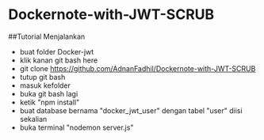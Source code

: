 # Dockernote-with-JWT-SCRUB

##Tutorial Menjalankan
- buat folder Docker-jwt
- klik kanan git bash here
- git clone https://github.com/AdnanFadhil/Dockernote-with-JWT-SCRUB
- tutup git bash
- masuk kefolder
- buka git bash lagi
- ketik "npm install"
- buat database bernama "docker_jwt_user" dengan tabel "user" diisi sekalian
- buka terminal "nodemon server.js"
